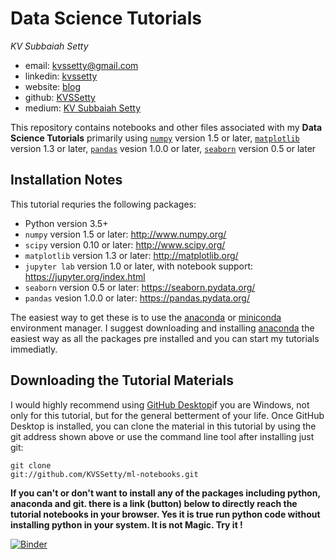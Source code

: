 # Data Science Tutorials

*KV Subbaiah Setty*

- email: <kvssetty@gmail.com>
- linkedin: [kvssetty](https://www.linkedin.com/in/kvssetty/)
- website: [blog](https://kvssetty.com/)
- github: [KVSSetty](https://github.com/KVSSetty)
- medium: [KV Subbaiah Setty](https://kvssetty/medium.com/)


This repository contains notebooks and other files associated with my
**Data Science Tutorials** primarily using [`numpy`](http://www.numpy.org/) version 1.5 or later, [`matplotlib`](http://matplotlib.org/) version 1.3 or later,
[`pandas`]( https://pandas.pydata.org/) vesion 1.0.0 or later, [`seaborn`]( https://seaborn.pydata.org/) version 0.5 or later


## Installation Notes
This tutorial requries the following packages:

- Python version 3.5+
- `numpy` version 1.5 or later: http://www.numpy.org/
- `scipy` version 0.10 or later: http://www.scipy.org/
- `matplotlib` version 1.3 or later: http://matplotlib.org/
- `jupyter lab` version 1.0 or later, with notebook support: https://jupyter.org/index.html
- `seaborn` version 0.5 or later: https://seaborn.pydata.org/
- `pandas` vesion 1.0.0 or later: https://pandas.pydata.org/


The easiest way to get these is to use the [anaconda](https://www.anaconda.com/products/individual) or [miniconda](https://store.continuum.io/) environment manager.
I suggest downloading and installing [anaconda](https://www.anaconda.com/products/individual) the easiest way as all the packages pre installed and you can start my tutorials immediatly.

## Downloading the Tutorial Materials
I would highly recommend using [GitHub Desktop](https://desktop.github.com/)if you are Windows, not only for this tutorial, but for the
general betterment of your life.  Once GitHub Desktop is installed, you can clone the
material in this tutorial by using the git address shown above or use the command line tool after installing just git:

```
git clone
git://github.com/KVSSetty/ml-notebooks.git
```

**If you can't or don't want to install any of the packages including python, anaconda and git. there is a link (button) below to directly reach the tutorial notebooks in your browser. Yes it is true run python code without installing python in your system. It is not Magic. Try it !** 

[![Binder](https://mybinder.org/badge_logo.svg)](https://mybinder.org/v2/gh/KVSSetty/ml-notebooks/master)
